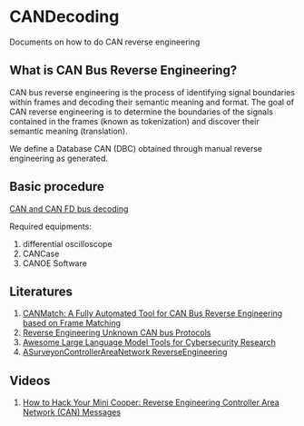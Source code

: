 # CANDecoding
Documents on how to do CAN reverse engineering
## What is CAN Bus Reverse Engineering?

CAN bus reverse engineering is the process of identifying  signal boundaries within frames and decoding their semantic meaning and format. The goal of CAN reverse engineering is to determine
the boundaries of the signals contained in the frames (known as tokenization) and discover their semantic meaning (translation). 

We define a Database CAN (DBC) obtained through manual reverse engineering as generated.

## Basic procedure

[CAN and CAN FD bus decoding](https://www.picotech.com/library/oscilloscopes/can-bus-serial-protocol-decoding)

Required equipments:

1. differential oscilloscope
2. CANCase
3. CANOE Software

## Literatures

1. [CANMatch: A Fully Automated Tool for CAN Bus Reverse Engineering based on Frame Matching](https://orbilu.uni.lu/bitstream/10993/48502/1/FINAL%20VERSION.pdf)
2. [Reverse Engineering Unknown CAN bus Protocols](https://deadpacketsociety.net/Reverse-Engineering-Unknown-CANbus-Protocols/)
3. [Awesome Large Language Model Tools for Cybersecurity Research](https://github.com/tenable/awesome-llm-cybersecurity-tools)
4. [ASurveyonControllerAreaNetwork ReverseEngineering](https://rtcl.eecs.umich.edu/rtclweb/assets/publications/2023/ieeecomm23-buscemi.pdf)

## Videos
1. [How to Hack Your Mini Cooper: Reverse Engineering Controller Area Network (CAN) Messages](https://youtu.be/WuMJfQUDoOY?si=t3aSAMXoWS4cHYue)
